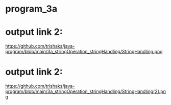 # program_3a
# output link 2:
https://github.com/trishaks/java-program/blob/main/3a_stringOperation_stringHandling/StringHandling.png
# output link 2:
https://github.com/trishaks/java-program/blob/main/3a_stringOperation_stringHandling/StringHandling(2).png
